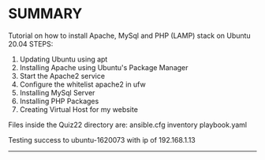 # SUMMARY

Tutorial on how to install Apache, MySql and PHP (LAMP) stack on Ubuntu 20.04
STEPS:
1. Updating Ubuntu using apt
2. Installing Apache using Ubuntu's Package Manager
3. Start the Apache2 service
4. Configure the whitelist apache2 in ufw
5. Installing MySql Server
6. Installing PHP Packages
7. Creating Virtual Host for my website

Files inside the Quiz22 directory are:
ansible.cfg
inventory
playbook.yaml

Testing success to ubuntu-1620073 with ip of 192.168.1.13
*********************************************************************************
